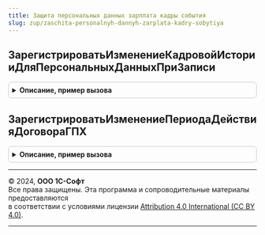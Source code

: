 ```yaml
---
title: Защита персональных данных зарплата кадры события
slug: zup/zaschita-personalnyh-dannyh-zarplata-kadry-sobytiya
---
```



## ЗарегистрироватьИзменениеКадровойИсторииДляПерсональныхДанныхПриЗаписи
<details style="margin: 1em 0; padding: 0.5em; border: 1px solid #ccc; border-radius: 6px;">

<summary style="font-weight: bold; cursor: pointer;">Описание, пример вызова</summary>

```bsl

Процедура ЗарегистрироватьИзменениеКадровойИсторииДляПерсональныхДанныхПриЗаписи(Источник, Отказ, Замещение) Экспорт
```

Пример вызова
```bsl
ЗащитаПерсональныхДанныхЗарплатаКадрыСобытия.ЗарегистрироватьИзменениеКадровойИсторииДляПерсональныхДанныхПриЗаписи(Источник, Отказ, Замещение) 
```
</details>

## ЗарегистрироватьИзменениеПериодаДействияДоговораГПХ
<details style="margin: 1em 0; padding: 0.5em; border: 1px solid #ccc; border-radius: 6px;">

<summary style="font-weight: bold; cursor: pointer;">Описание, пример вызова</summary>

```bsl

Процедура ЗарегистрироватьИзменениеПериодаДействияДоговораГПХ(Источник, Отказ, Замещение) Экспорт
```

Пример вызова
```bsl
ЗащитаПерсональныхДанныхЗарплатаКадрыСобытия.ЗарегистрироватьИзменениеПериодаДействияДоговораГПХ(Источник, Отказ, Замещение) 
```
</details>

---

© 2024, **ООО 1С-Софт**  
Все права защищены. Эта программа и сопроводительные материалы предоставляются  
в соответствии с условиями лицензии [Attribution 4.0 International (CC BY 4.0)](https://creativecommons.org/licenses/by/4.0/legalcode).

---

